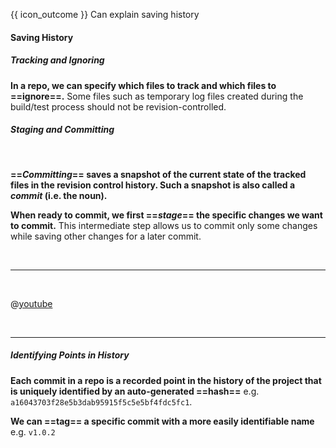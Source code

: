 <span id="prereqs"></span>

<span id="outcomes">{{ icon_outcome }} Can explain saving history</span>

<div id="title">

#### Saving History

</div>

<div id="body">

##### Tracking and Ignoring

**In a repo, we can specify which files to track and which files to ==ignore==.** Some files such as temporary log files created during the build/test process should not be revision-controlled.

##### Staging and Committing 

<tabs> 
  <tab header="{{ icon_text }}">

**==_Committing_== saves a snapshot of the current state of the tracked files in the revision control history. Such a snapshot is also called a _commit_ (i.e. the noun).**

**When ready to commit, we first ==_stage_== the specific changes we want to commit.** This intermediate step allows us to commit only some changes while saving other changes for a later commit.

  <hr></tab>
  <tab header="{{ icon_video }}">

@[youtube](7exFDGHgQcw)

  <hr></tab>
</tabs>

##### Identifying Points in History

**Each commit in a repo is a recorded point in the history of the project that is uniquely identified by an auto-generated ==hash==** e.g. `a16043703f28e5b3dab95915f5c5e5bf4fdc5fc1`. 

**We can ==tag== a specific commit with a more easily identifiable name** e.g. `v1.0.2`

</div>

<div id="extras">
</div>